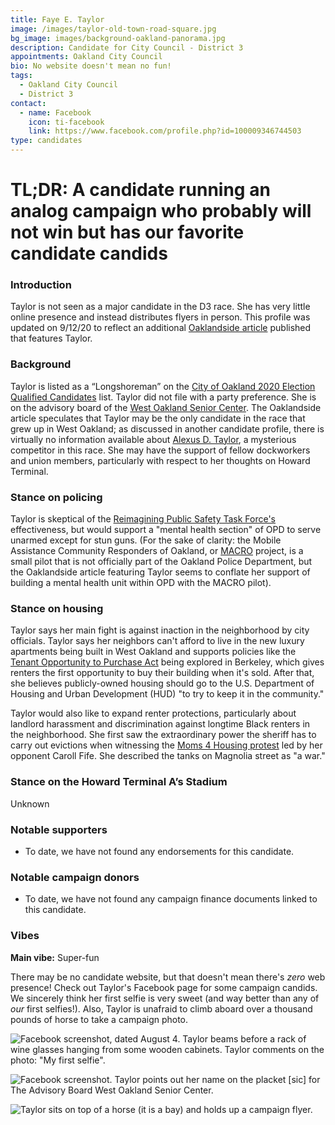 ```yaml
---
title: Faye E. Taylor
image: /images/taylor-old-town-road-square.jpg
bg_image: images/background-oakland-panorama.jpg
description: Candidate for City Council - District 3
appointments: Oakland City Council
bio: No website doesn't mean no fun!
tags:
  - Oakland City Council
  - District 3
contact:
  - name: Facebook
    icon: ti-facebook
    link: https://www.facebook.com/profile.php?id=100009346744503
type: candidates
---
```

# TL;DR: A candidate running an analog campaign who probably will not win but has our favorite candidate candids

### Introduction

Taylor is not seen as a major candidate in the D3 race.  She has very little online presence and instead distributes flyers in person. This profile was updated on 9/12/20 to reflect an additional [Oaklandside article](https://oaklandside.org/2020/09/11/district-3-council-candidates-differ-on-housing-police-and-the-meaning-of-progressive/) published that features Taylor. 

### Background

Taylor is listed as a “Longshoreman” on the [City of Oakland 2020 Election Qualified Candidates](https://cao-94612.s3.amazonaws.com/documents/2020-Election-Ballot-Order-w-Ballot-Designations.pdf) list. Taylor did not file with a party preference.  She is on the advisory board of the [West Oakland Senior Center](https://www.oaklandca.gov/topics/west-oakland-senior-center). The Oaklandside article speculates that Taylor may be the only candidate in the race that grew up in West Oakland; as discussed in another candidate profile, there is virtually no information available about [Alexus D. Taylor](https://oakmtg.club/candidates/alexus-d-taylor/), a mysterious competitor in this race. She may have the support of fellow dockworkers and union members, particularly with respect to her thoughts on Howard Terminal.

### Stance on policing

Taylor is skeptical of the [Reimagining Public Safety Task Force's](https://www.oaklandca.gov/news/2020/reimagining-public-safety-taskforce#:~:text=The%20purpose%20of%20the%20reimagining,in%20programs%20that%20address%20the) effectiveness, but would support a "mental health section" of OPD to serve unarmed except for stun guns. (For the sake of clarity: the Mobile Assistance Community Responders of Oakland, or [MACRO](https://urbanstrategies.org/wp-content/uploads/2020/06/USC-MACRO-REPORT-6_10_20.pdf) project, is a small pilot that is not officially part of the Oakland Police Department, but the Oaklandside article featuring Taylor seems to conflate her support of building a mental health unit within OPD with the MACRO pilot). 

### Stance on housing

Taylor says her main fight is against inaction in the neighborhood by city officials. Taylor says her neighbors can't afford to live in the new luxury apartments being built in West Oakland and supports policies like the [Tenant Opportunity to Purchase Act](https://ebclc.org/topa/) being explored in Berkeley, which gives renters the first opportunity to buy their building when it's sold. After that, she believes publicly-owned housing should go to the U.S. Department of Housing and Urban Development (HUD) "to try to keep it in the community." 

Taylor would also like to expand renter protections, particularly about landlord harassment and discrimination against longtime Black renters in the neighborhood. She first saw the extraordinary power the sheriff has to carry out evictions when witnessing the [Moms 4 Housing protest](https://www.jacobinmag.com/2020/01/alameda-county-oakland-sheriffs-office-homeless-mothers-police-raid) led by her opponent Caroll Fife. She described the tanks on Magnolia street as "a war."

### Stance on the Howard Terminal A’s Stadium

Unknown

### Notable supporters

* To date, we have not found any endorsements for this candidate.

### Notable campaign donors

* To date, we have not found any campaign finance documents linked to this candidate.

### Vibes

**Main vibe:** Super-fun

There may be no candidate website, but that doesn't mean there's *zero* web presence!  Check out Taylor's Facebook page for some campaign candids.  We sincerely think her first selfie is very sweet (and way better than any of *our* first selfies!).  Also, Taylor is unafraid to climb aboard over a thousand pounds of horse to take a campaign photo.

![Facebook screenshot, dated August 4. Taylor beams before a rack of wine glasses hanging from some wooden cabinets.  Taylor comments on the photo: "My first selfie".](/images/taylor_first_selfie.jpg)

![Facebook screenshot. Taylor points out her name on the placket [sic] for The Advisory Board West Oakland Senior Center.](/images/taylor-senior-center.jpg)

![Taylor sits on top of a horse (it is a bay) and holds up a campaign flyer.](/images/taylor-old-town-road.jpg)
